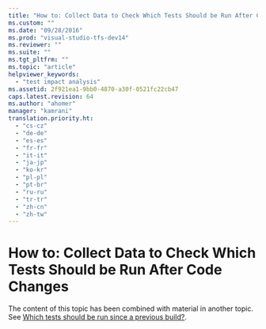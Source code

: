 ```yaml
---
title: "How to: Collect Data to Check Which Tests Should be Run After Code Changes | Microsoft Docs"
ms.custom: ""
ms.date: "09/28/2016"
ms.prod: "visual-studio-tfs-dev14"
ms.reviewer: ""
ms.suite: ""
ms.tgt_pltfrm: ""
ms.topic: "article"
helpviewer_keywords: 
  - "test impact analysis"
ms.assetid: 2f921ea1-9bb0-4870-a30f-0521fc22cb47
caps.latest.revision: 64
ms.author: "ahomer"
manager: "kamrani"
translation.priority.ht: 
  - "cs-cz"
  - "de-de"
  - "es-es"
  - "fr-fr"
  - "it-it"
  - "ja-jp"
  - "ko-kr"
  - "pl-pl"
  - "pt-br"
  - "ru-ru"
  - "tr-tr"
  - "zh-cn"
  - "zh-tw"
---
```

# How to: Collect Data to Check Which Tests Should be Run After Code Changes
The content of this topic has been combined with material in another topic. See [Which tests should be run since a previous build?](../test/which-tests-should-be-run-since-a-previous-build-.md).